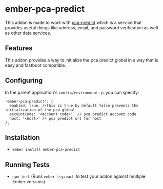 # ember-pca-predict

This addon is made to work with [pca-predict](http://www.pcapredict.com/en-us/index/) which is a service that provides useful things like address, email, and password verification as well as other data services.

## Features
This addon provides a way to initialize the pca predict global in a way that is easy and fastboot compatible.

## Configuring
In the parent application's `config/environment.js` you can specify:


```
'ember-pca-predict': {
  enabled: true, //this is true by default false prevents the initialization of the pca global
  accountCode: '<account code>', // pca predict account code
  host: '<host>' // pca predict url for host
},
```

## Installation

* `ember install ember-pca-predict`

## Running Tests

* `npm test` (Runs `ember try:each` to test your addon against multiple Ember versions)
